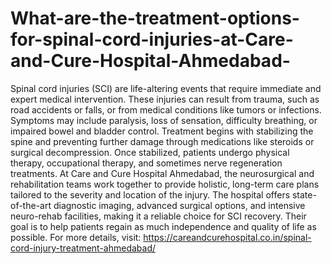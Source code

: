 # What-are-the-treatment-options-for-spinal-cord-injuries-at-Care-and-Cure-Hospital-Ahmedabad-

Spinal cord injuries (SCI) are life-altering events that require immediate and expert medical intervention. These injuries can result from trauma, such as road accidents or falls, or from medical conditions like tumors or infections. Symptoms may include paralysis, loss of sensation, difficulty breathing, or impaired bowel and bladder control. Treatment begins with stabilizing the spine and preventing further damage through medications like steroids or surgical decompression. Once stabilized, patients undergo physical therapy, occupational therapy, and sometimes nerve regeneration treatments. At Care and Cure Hospital Ahmedabad, the neurosurgical and rehabilitation teams work together to provide holistic, long-term care plans tailored to the severity and location of the injury. The hospital offers state-of-the-art diagnostic imaging, advanced surgical options, and intensive neuro-rehab facilities, making it a reliable choice for SCI recovery. Their goal is to help patients regain as much independence and quality of life as possible. For more details, visit:
https://careandcurehospital.co.in/spinal-cord-injury-treatment-ahmedabad/
